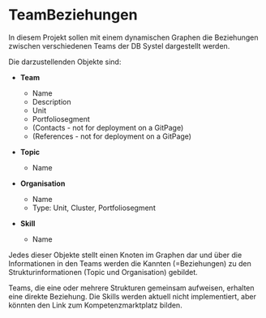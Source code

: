 # TeamBeziehungen
In diesem Projekt sollen mit einem dynamischen Graphen die Beziehungen zwischen verschiedenen Teams der DB Systel dargestellt werden.

Die darzustellenden Objekte sind:

* **Team**
  * Name
  * Description
  * Unit
  * Portfoliosegment
  * (Contacts - not for deployment on a GitPage)
  * (References - not for deployment on a GitPage)
  
* **Topic**
  * Name

* **Organisation**
  * Name
  * Type: Unit, Cluster, Portfoliosegment

* **Skill**
  * Name


Jedes dieser Objekte stellt einen Knoten im Graphen dar und 
über die Informationen in den Teams werden die Kannten (=Beziehungen) 
zu den Strukturinformationen (Topic und Organisation) gebildet. 

Teams, die eine oder mehrere Strukturen gemeinsam aufweisen, erhalten eine direkte Beziehung. Die Skills werden aktuell nicht implementiert, aber könnten den Link zum Kompetenzmarktplatz bilden.
